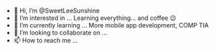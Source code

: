 - 👋 Hi, I’m @SweetLeeSunshine
- 👀 I’m interested in ...
Learning everything... and coffee 😉
- 🌱 I’m currently learning ...
More mobile app development, COMP TIA
- 💞️ I’m looking to collaborate on ...
- 📫 How to reach me ...

<!---
SweetLeeSunshine/SweetLeeSunshine is a ✨ special ✨ repository because its `README.md` (this file) appears on your GitHub profile.
You can click the Preview link to take a look at your changes.
--->

